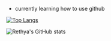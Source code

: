 - currently learning how to use github

[![Top Langs](https://github-readme-stats.vercel.app/api/top-langs/?username=rethya)](https://github.com/anuraghazra/github-readme-stats)

![Rethya's GitHub stats](https://github-readme-stats.vercel.app/api?username=rethya&show_icons=true)
<!--
"&theme=anytheme" can be added to the end of the url 
--->
